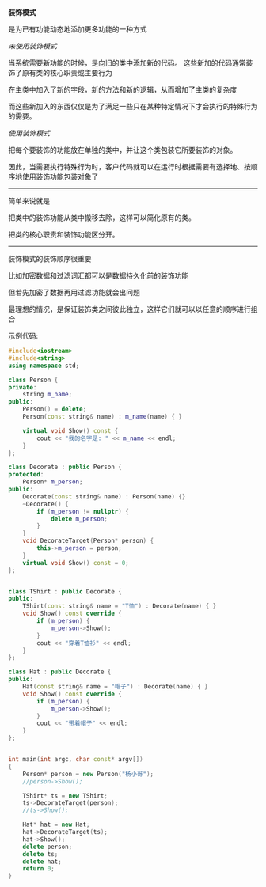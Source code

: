 

**装饰模式**

是为已有功能动态地添加更多功能的一种方式

*未使用装饰模式*

当系统需要新功能的时候，是向旧的类中添加新的代码。 这些新加的代码通常装饰了原有类的核心职责或主要行为

在主类中加入了新的字段，新的方法和新的逻辑，从而增加了主类的复杂度

而这些新加入的东西仅仅是为了满足一些只在某种特定情况下才会执行的特殊行为的需要。

*使用装饰模式*

把每个要装饰的功能放在单独的类中，并让这个类包装它所要装饰的对象。 

因此，当需要执行特殊行为时，客户代码就可以在运行时根据需要有选择地、按顺序地使用装饰功能包装对象了

----------------------------

简单来说就是

把类中的装饰功能从类中搬移去除，这样可以简化原有的类。

把类的核心职责和装饰功能区分开。


---------------------

装饰模式的装饰顺序很重要

比如加密数据和过滤词汇都可以是数据持久化前的装饰功能

但若先加密了数据再用过滤功能就会出问题

最理想的情况，是保证装饰类之间彼此独立，这样它们就可以以任意的顺序进行组合

示例代码:

```c++
#include<iostream>
#include<string>
using namespace std;

class Person {
private:
    string m_name;
public:
    Person() = delete;
    Person(const string& name) : m_name(name) { }

    virtual void Show() const {
        cout << "我的名字是: " << m_name << endl;
    }
};

class Decorate : public Person {
protected:
    Person* m_person;
public:
    Decorate(const string& name) : Person(name) {}
    ~Decorate() {
        if (m_person != nullptr) {
            delete m_person;
        }
    }
    void DecorateTarget(Person* person) {
        this->m_person = person;
    }
    virtual void Show() const = 0;
};


class TShirt : public Decorate {
public:
    TShirt(const string& name = "T恤") : Decorate(name) { }
    void Show() const override {
        if (m_person) {
            m_person->Show();
        }
        cout << "穿着T恤衫" << endl;
    }
};

class Hat : public Decorate {
public:
    Hat(const string& name = "帽子") : Decorate(name) { }
    void Show() const override {
        if (m_person) {
            m_person->Show();
        }
        cout << "带着帽子" << endl;
    }
};


int main(int argc, char const* argv[])
{
    Person* person = new Person("杨小哥");
    //person->Show();

    TShirt* ts = new TShirt;
    ts->DecorateTarget(person);
    //ts->Show();

    Hat* hat = new Hat;
    hat->DecorateTarget(ts);
    hat->Show();
    delete person;
    delete ts;
    delete hat;
    return 0;
}
```



